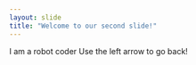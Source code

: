 ```yaml
---
layout: slide
title: "Welcome to our second slide!"
---
```

I am a robot coder
Use the left arrow to go back!
